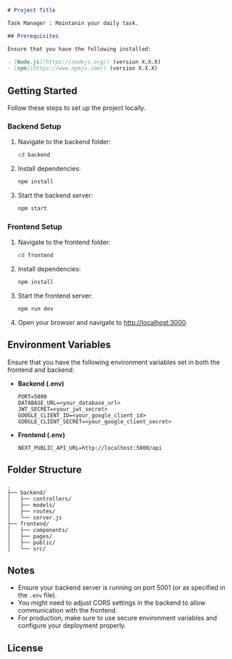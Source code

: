 ```markdown
# Project Title

Task Manager : Maintanin your daily task.

## Prerequisites

Ensure that you have the following installed:

- [Node.js](https://nodejs.org/) (version X.X.X)
- [npm](https://www.npmjs.com/) (version X.X.X)
```

## Getting Started

Follow these steps to set up the project locally.

### Backend Setup

1. Navigate to the backend folder:

   ```bash
   cd backend
   ```

2. Install dependencies:

   ```bash
   npm install
   ```

3. Start the backend server:
   ```bash
   npm start
   ```

### Frontend Setup

1. Navigate to the frontend folder:

   ```bash
   cd frontend
   ```

2. Install dependencies:

   ```bash
   npm install
   ```

3. Start the frontend server:

   ```bash
   npm run dev
   ```

4. Open your browser and navigate to [http://localhost:3000](http://localhost:3000).

## Environment Variables

Ensure that you have the following environment variables set in both the frontend and backend:

- **Backend (.env)**

  ```env
  PORT=5000
  DATABASE_URL=<your_database_url>
  JWT_SECRET=<your_jwt_secret>
  GOOGLE_CLIENT_ID=<your_google_client_id>
  GOOGLE_CLIENT_SECRET=<your_google_client_secret>
  ```

- **Frontend (.env)**
  ```env
  NEXT_PUBLIC_API_URL=http://localhost:5000/api
  ```

## Folder Structure

```
.
├── backend/
│   ├── controllers/
│   ├── models/
│   ├── routes/
│   └── server.js
├── frontend/
│   ├── components/
│   ├── pages/
│   ├── public/
│   └── src/
```

## Notes

- Ensure your backend server is running on port 5001 (or as specified in the `.env` file).
- You might need to adjust CORS settings in the backend to allow communication with the frontend.
- For production, make sure to use secure environment variables and configure your deployment properly.

## License

```

```

```

```
